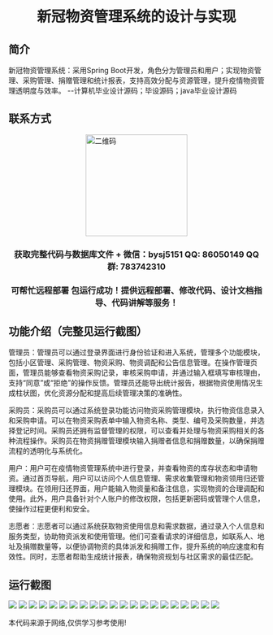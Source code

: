 <p><h1 align="center">新冠物资管理系统的设计与实现</h1></p>

## 简介
新冠物资管理系统：采用Spring Boot开发，角色分为管理员和用户；实现物资管理、采购管理、捐赠管理和统计报表，支持高效分配与资源管理，提升疫情物资管理透明度与效率。    --计算机毕业设计源码；毕设源码；java毕业设计源码


## 联系方式
<img src="https://bs-1329754181.cos.ap-shanghai.myqcloud.com/wx.jpg" alt="二维码" style="display: block; margin: 0 auto;" width="200px">
<p><h3 align="center">获取完整代码与数据库文件 + 微信：bysj5151 QQ: 86050149 QQ群: 783742310</h3></p>
<p><h3 align="center">可帮忙远程部署 包运行成功！提供远程部署、修改代码、设计文档指导、代码讲解等服务！</h3></p>

## 功能介绍（完整见运行截图）
管理员：管理员可以通过登录界面进行身份验证和进入系统，管理多个功能模块，包括小区管理、采购管理、物资采购、物资调配和公告信息管理。在操作管理页面，管理员能够查看物资采购记录，审核采购申请，并通过输入框填写审核理由，支持“同意”或“拒绝”的操作反馈。管理员还能导出统计报告，根据物资使用情况生成柱状图，优化资源分配和提高后续管理决策的准确性。

采购员：采购员可以通过系统登录功能访问物资采购管理模块，执行物资信息录入和采购申请。可以在物资采购表单中输入物资名称、类型、编号及采购数量，并选择登记时间。采购员还拥有监督管理的权限，可以查看并处理与物资采购相关的各种流程操作。采购员在物资捐赠管理模块输入捐赠者信息和捐赠数量，以确保捐赠流程的透明化与系统化。

用户：用户可在疫情物资管理系统中进行登录，并查看物资的库存状态和申请物资。通过首页导航，用户可以访问个人信息管理、需求收集管理和物资领用归还管理模块。在领用归还界面，用户能输入物资量和备注信息，实现物资的合理调配和使用。此外，用户具备针对个人账户的修改权限，包括更新密码或管理个人信息，使操作过程更便利和安全。

志愿者：志愿者可以通过系统获取物资使用信息和需求数据，通过录入个人信息和服务类型，协助物资派发和使用管理。他们可查看请求的详细信息，如联系人、地址及捐赠数量等，以便协调物资的具体派发和捐赠工作，提升系统的响应速度和有效性。同时，志愿者帮助生成统计报表，确保物资规划与社区需求的最佳匹配。


## 运行截图
![](https://bs-1329754181.cos.ap-shanghai.myqcloud.com/spring/CovidSupplyManagementSystemDesignAndImplementation/img/001.jpg)
![](https://bs-1329754181.cos.ap-shanghai.myqcloud.com/spring/CovidSupplyManagementSystemDesignAndImplementation/img/002.jpg)
![](https://bs-1329754181.cos.ap-shanghai.myqcloud.com/spring/CovidSupplyManagementSystemDesignAndImplementation/img/003.jpg)
![](https://bs-1329754181.cos.ap-shanghai.myqcloud.com/spring/CovidSupplyManagementSystemDesignAndImplementation/img/004.jpg)
![](https://bs-1329754181.cos.ap-shanghai.myqcloud.com/spring/CovidSupplyManagementSystemDesignAndImplementation/img/005.jpg)
![](https://bs-1329754181.cos.ap-shanghai.myqcloud.com/spring/CovidSupplyManagementSystemDesignAndImplementation/img/006.jpg)
![](https://bs-1329754181.cos.ap-shanghai.myqcloud.com/spring/CovidSupplyManagementSystemDesignAndImplementation/img/007.jpg)
![](https://bs-1329754181.cos.ap-shanghai.myqcloud.com/spring/CovidSupplyManagementSystemDesignAndImplementation/img/008.jpg)
![](https://bs-1329754181.cos.ap-shanghai.myqcloud.com/spring/CovidSupplyManagementSystemDesignAndImplementation/img/009.jpg)
![](https://bs-1329754181.cos.ap-shanghai.myqcloud.com/spring/CovidSupplyManagementSystemDesignAndImplementation/img/010.jpg)
![](https://bs-1329754181.cos.ap-shanghai.myqcloud.com/spring/CovidSupplyManagementSystemDesignAndImplementation/img/011.jpg)
![](https://bs-1329754181.cos.ap-shanghai.myqcloud.com/spring/CovidSupplyManagementSystemDesignAndImplementation/img/012.jpg)
![](https://bs-1329754181.cos.ap-shanghai.myqcloud.com/spring/CovidSupplyManagementSystemDesignAndImplementation/img/013.jpg)
![](https://bs-1329754181.cos.ap-shanghai.myqcloud.com/spring/CovidSupplyManagementSystemDesignAndImplementation/img/014.jpg)
![](https://bs-1329754181.cos.ap-shanghai.myqcloud.com/spring/CovidSupplyManagementSystemDesignAndImplementation/img/015.jpg)
![](https://bs-1329754181.cos.ap-shanghai.myqcloud.com/spring/CovidSupplyManagementSystemDesignAndImplementation/img/016.jpg)
![](https://bs-1329754181.cos.ap-shanghai.myqcloud.com/spring/CovidSupplyManagementSystemDesignAndImplementation/img/017.jpg)
![](https://bs-1329754181.cos.ap-shanghai.myqcloud.com/spring/CovidSupplyManagementSystemDesignAndImplementation/img/018.jpg)
![](https://bs-1329754181.cos.ap-shanghai.myqcloud.com/spring/CovidSupplyManagementSystemDesignAndImplementation/img/019.jpg)
![](https://bs-1329754181.cos.ap-shanghai.myqcloud.com/spring/CovidSupplyManagementSystemDesignAndImplementation/img/020.jpg)
![](https://bs-1329754181.cos.ap-shanghai.myqcloud.com/spring/CovidSupplyManagementSystemDesignAndImplementation/img/021.jpg)

<p>本代码来源于网络,仅供学习参考使用!</p>
